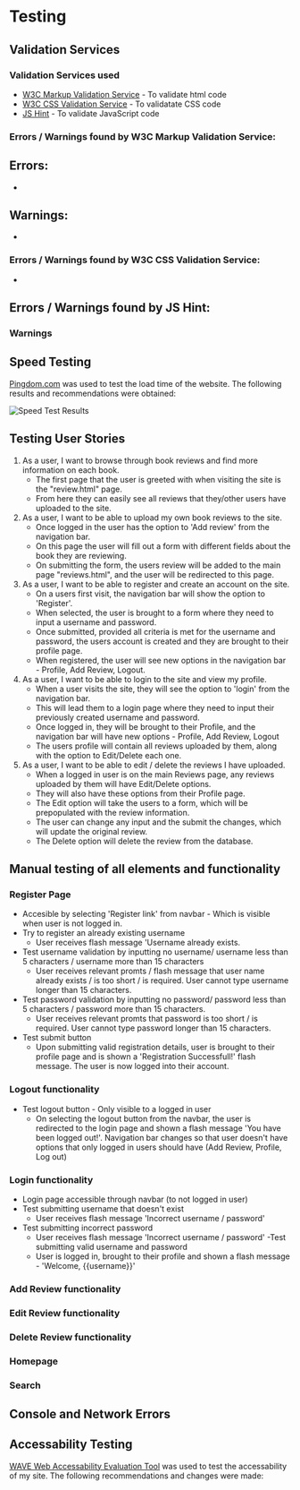 # Testing

## Validation Services
### Validation Services used
* [W3C Markup Validation Service](https://validator.w3.org/) - To validate html code
* [W3C CSS Validation Service](https://jigsaw.w3.org/css-validator/) - To validatate CSS code
* [JS Hint](https://jshint.com/) - To validate JavaScript code

### Errors / Warnings found by W3C Markup Validation Service:
## Errors:
- 
## Warnings: 
- 

### Errors / Warnings found by W3C CSS Validation Service:
- 

## Errors / Warnings found by JS Hint:
### Warnings


## Speed Testing
[Pingdom.com](https://tools.pingdom.com/) was used to test the load time of the website.
The following results and recommendations were obtained:

![Speed Test Results](assets/images/readme-images/speed-test.JPG)
      
## Testing User Stories 
1. As a user, I want to browse through book reviews and find more information on each book.
    - The first page that the user is greeted with when visiting the site is the "review.html" page.
    - From here they can easily see all reviews that they/other users have uploaded to the site.
2. As a user, I want to be able to upload my own book reviews to the site.
    - Once logged in the user has the option to 'Add review' from the navigation bar.
    - On this page the user will fill out a form with different fields about the book they are reviewing.
    - On submitting the form, the users review will be added to the main page "reviews.html", and the user will be redirected to this page.
3. As a user, I want to be able to register and create an account on the site.
    - On a users first visit, the navigation bar will show the option to 'Register'.
    - When selected, the user is brought to a form where they need to input a username and password.
    - Once submitted, provided all criteria is met for the username and password, the users account is created and they are brought to their profile page.
    - When registered, the user will see new options in the navigation bar - Profile, Add Review, Logout.
4. As a user, I want to be able to login to the site and view my profile.
    - When a user visits the site, they will see the option to 'login' from the navigation bar.
    - This will lead them to a login page where they need to input their previously created username and password.
    - Once logged in, they will be brought to their Profile, and the navigation bar will have new options - Profile, Add Review, Logout
    - The users profile will contain all reviews uploaded by them, along with the option to Edit/Delete each one.
5. As a user, I want to be able to edit / delete the reviews I have uploaded. 
    - When a logged in user is on the main Reviews page, any reviews uploaded by them will have Edit/Delete options.
    - They will also have these options from their Profile page.
    - The Edit option will take the users to a form, which will be prepopulated with the review information.
    - The user can change any input and the submit the changes, which will update the original review.
    - The Delete option will delete the review from the database.

## Manual testing of all elements and functionality 

### Register Page
- Accesible by selecting 'Register link' from navbar - Which is visible when user is not logged in.
- Try to register an already existing username
    - User receives flash message 'Username already exists.
- Test username validation by inputting no username/ username less than 5 characters / username more than 15 characters
    - User receives relevant promts / flash message that user name already exists / is too short / is required. User cannot type username longer than 15 characters.
- Test password validation by inputting no password/ password less than 5 characters / password more than 15 characters.
    - User receives relevant promts that password is too short / is required. User cannot type password longer than 15 characters.
- Test submit button
    - Upon submitting valid registration details, user is brought to their profile page and is shown a 'Registration Successfull!' flash message. The user is now logged into their account. 

### Logout functionality
- Test logout button - Only visible to a logged in user
    - On selecting the logout button from the navbar, the user is redirected to the login page and shown a flash message 'You have been logged out!'. Navigation bar changes so that user doesn't have options that only logged in users should have (Add Review, Profile, Log out)
    
### Login functionality
- Login page accessible through navbar (to not logged in user)
- Test submitting username that doesn't exist
    - User receives flash message 'Incorrect username / password'
- Test submitting incorrect password
    - User receives flash message 'Incorrect username / password'
-Test submitting valid username and password
    - User is logged in, brought to their profile and shown a flash message - 'Welcome, {{username}}'

### Add Review functionality 
### Edit Review functionality
### Delete Review functionality
### Homepage
### Search


## Console and Network Errors 

## Accessability Testing
[WAVE Web Accessability Evaluation Tool](https://wave.webaim.org/) was used to test the accessability of my site.
The following recommendations and changes were made:
    